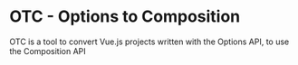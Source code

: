 # OTC - Options to Composition

OTC is a tool to convert Vue.js projects written with the Options API, to use the Composition API
